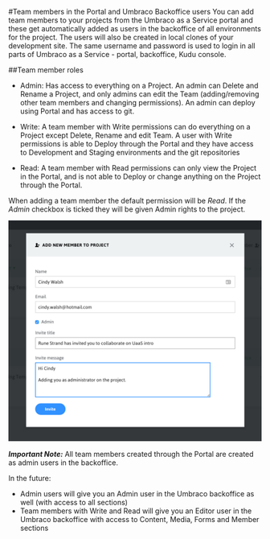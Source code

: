 #Team members in the Portal and Umbraco Backoffice users
You can add team members to your projects from the Umbraco as a Service portal and these get automatically added as users in the backoffice of all environments for the project. The users will also be created in local clones of your development site. The same username and password is used to login in all parts of Umbraco as a Service - portal, backoffice, Kudu console.

##Team member roles
* Admin: Has access to everything on a Project. An admin can Delete and Rename a Project, and only admins can edit the Team (adding/removing other team members and changing permissions). An admin can deploy using Portal and has access to git.

* Write: A team member with Write permissions can do everything on a Project except Delete, Rename and edit Team. A user with Write permissions is able to Deploy through the Portal and they have access to Development and Staging environments and the git repositories

* Read: A team member with Read permissions can only view the Project in the Portal, and is not able to Deploy or change anything on the Project through the Portal.

When adding a team member the default permission will be *Read*. If the *Admin* checkbox is ticked they will be given Admin rights to the project.

![Add team member](images/add-team-member.jpg)

**_Important Note:_**
All team members created through the Portal are created as admin users in the backoffice.

In the future:
* Admin users will give you an Admin user in the Umbraco backoffice as well (with access to all sections)
* Team members with Write and Read will give you an Editor user in the Umbraco backoffice with access to Content, Media, Forms and Member sections
